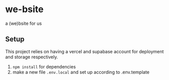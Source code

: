 # we-bsite

a (we)bsite for us

## Setup

This project relies on having a vercel and supabase account for deployment and storage respectively.

1. `npm install` for dependencies
2. make a new file `.env.local` and set up according to .env.template
